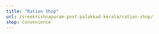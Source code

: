 ```yaml
---
title: "Ration Shop"
url: /sreekrishnapuram-post-palakkad-kerala/ration-shop/
shop: convenience
---
```


